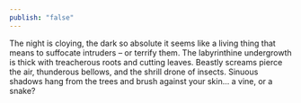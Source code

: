 ```yaml
---
publish: "false"
---
```

The night is cloying, the dark so absolute it seems like a living thing that means to suffocate intruders – or terrify them. The labyrinthine undergrowth is thick with treacherous roots and cutting leaves. Beastly screams pierce the air, thunderous bellows, and the shrill drone of insects. Sinuous shadows hang from the trees and brush against your skin… a vine, or a snake?
